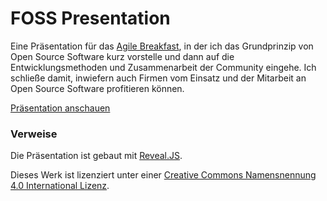 # FOSS Presentation

Eine Präsentation für das [Agile Breakfast](http://blog.sybit.de/?s=breakfast ), in der ich das Grundprinzip von Open Source Software kurz vorstelle und dann auf die Entwicklungsmethoden und Zusammenarbeit der Community eingehe. Ich schließe damit, inwiefern auch Firmen vom Einsatz und der Mitarbeit an Open Source Software profitieren können.

[Präsentation anschauen](https://faldrian.github.io/FOSSPresentation/ )

### Verweise

Die Präsentation ist gebaut mit [Reveal.JS](https://github.com/hakimel/reveal.js ).

Dieses Werk ist lizenziert unter einer [Creative Commons Namensnennung 4.0 International Lizenz](http://creativecommons.org/licenses/by/4.0/ ).